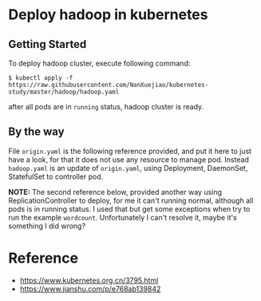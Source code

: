 # Deploy hadoop in kubernetes

## Getting Started

To deploy hadoop cluster, execute following command:
```
$ kubectl apply -f https://raw.githubusercontent.com/NanXuejiao/kubernetes-study/master/hadoop/hadoop.yaml
```
after all pods are in `running` status, hadoop cluster is ready.

## By the way

File `origin.yaml` is the following reference provided, and put it here to just have a look,
for that it does not use any resource to manage pod. Instead `hadoop.yaml` is an update of 
`origin.yaml`, using Deployment, DaemonSet, StatefulSet to controller pod.

**NOTE:** 
The second reference below, provided another way using ReplicationController to deploy, for me
it can't running normal, although all pods is in running status. I used that but get some exceptions 
when try to run the example `wordcount`. Unfortunately I can't resolve it, maybe it's something I did wrong?

# Reference
- https://www.kubernetes.org.cn/3795.html
- https://www.jianshu.com/p/e768ab139842